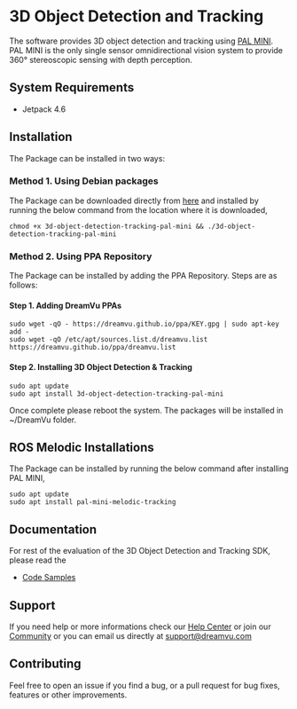# 3D Object Detection and Tracking
The software provides 3D object detection and tracking using [PAL MINI](https://dreamvu.com/pal-mini/). PAL MINI is the only single sensor omnidirectional vision system to provide 360° stereoscopic sensing with depth perception.

## System Requirements
* Jetpack 4.6

## Installation

The Package can be installed in two ways:

### Method 1. Using Debian packages

The Package can be downloaded directly from [here](https://github.com/DreamVu/ppa/raw/main/3d-object-detection-tracking/3d-object-detection-tracking-pal-mini) and installed by running the below command from the location where it is downloaded,

    chmod +x 3d-object-detection-tracking-pal-mini && ./3d-object-detection-tracking-pal-mini

### Method 2. Using PPA Repository

The Package can be installed by adding the PPA Repository. Steps are as follows:

#### Step 1. Adding DreamVu PPAs
    sudo wget -qO - https://dreamvu.github.io/ppa/KEY.gpg | sudo apt-key add -
    sudo wget -qO /etc/apt/sources.list.d/dreamvu.list https://dreamvu.github.io/ppa/dreamvu.list
    
#### Step 2. Installing 3D Object Detection & Tracking
    sudo apt update
    sudo apt install 3d-object-detection-tracking-pal-mini


Once complete please reboot the system. The packages will be installed in \~/DreamVu folder. 


## ROS Melodic Installations

The Package can be installed by running the below command after installing PAL MINI,

    sudo apt update
    sudo apt install pal-mini-melodic-tracking

## Documentation 
For rest of the evaluation of the 3D Object Detection and Tracking SDK, please read the 
- [Code Samples](https://docs.google.com/document/d/e/2PACX-1vR7AxhhOOp9K8PDviGaXRaw3Ui5E7omyL_hnvdsyWF_3dowyrgx8Zmc1mH1FOV3nsmt_HmEuBDpl-ZZ/pub)

## Support 
If you need help or more informations check our [Help Center](https://support.dreamvu.com/portal/en/home) or join our [Community](https://support.dreamvu.com/portal/en/community/dreamvu-inc) or you can email us directly at support@dreamvu.com 

## Contributing
Feel free to open an issue if you find a bug, or a pull request for bug fixes, features or other improvements.
